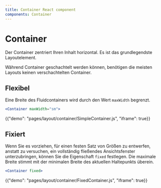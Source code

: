 ```yaml
---
title: Container React component
components: Container
---
```


# Container

<p class="description">Der Container zentriert Ihren Inhalt horizontal. Es ist das grundlegendste Layoutelement.</p>

Während Container geschachtelt werden können, benötigen die meisten Layouts keinen verschachtelten Container.

## Flexibel

Eine Breite des Fluidcontainers wird durch den Wert `maxWidth` begrenzt.

```jsx
<Container maxWidth="sm">
```

{{"demo": "pages/layout/container/SimpleContainer.js", "iframe": true}}

## Fixiert

Wenn Sie es vorziehen, für einen festen Satz von Größen zu entwerfen, anstatt zu versuchen, ein vollständig fließendes Ansichtsfenster unterzubringen, können Sie die Eigenschaft `fixed` festlegen. Die maximale Breite stimmt mit der minimalen Breite des aktuellen Haltepunkts überein.

```jsx
<Container fixed>
```

{{"demo": "pages/layout/container/FixedContainer.js", "iframe": true}}
